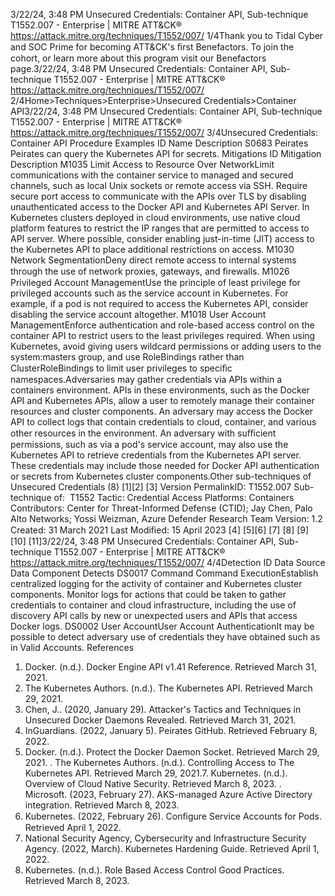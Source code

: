 3/22/24, 3:48 PM Unsecured Credentials: Container API, Sub-technique T1552.007 - Enterprise | MITRE ATT&CK®
https://attack.mitre.org/techniques/T1552/007/ 1/4Thank you to Tidal Cyber and SOC Prime for becoming ATT&CK's ﬁrst Benefactors. To join the cohort, or learn more about this program visit our
Benefactors page.3/22/24, 3:48 PM Unsecured Credentials: Container API, Sub-technique T1552.007 - Enterprise | MITRE ATT&CK®
https://attack.mitre.org/techniques/T1552/007/ 2/4Home>Techniques>Enterprise>Unsecured Credentials>Container API3/22/24, 3:48 PM Unsecured Credentials: Container API, Sub-technique T1552.007 - Enterprise | MITRE ATT&CK®
https://attack.mitre.org/techniques/T1552/007/ 3/4Unsecured Credentials: Container API
Procedure Examples
ID Name Description
S0683 Peirates Peirates can query the Kubernetes API for secrets.
Mitigations
ID Mitigation Description
M1035 Limit Access to
Resource Over
NetworkLimit communications with the container service to managed and secured channels, such as local Unix
sockets or remote access via SSH. Require secure port access to communicate with the APIs over TLS
by disabling unauthenticated access to the Docker API and Kubernetes API Server. In Kubernetes
clusters deployed in cloud environments, use native cloud platform features to restrict the IP ranges that
are permitted to access to API server. Where possible, consider enabling just-in-time (JIT) access to the
Kubernetes API to place additional restrictions on access.
M1030 Network
SegmentationDeny direct remote access to internal systems through the use of network proxies, gateways, and
ﬁrewalls.
M1026 Privileged
Account
ManagementUse the principle of least privilege for privileged accounts such as the service account in Kubernetes. For
example, if a pod is not required to access the Kubernetes API, consider disabling the service account
altogether.
M1018 User Account
ManagementEnforce authentication and role-based access control on the container API to restrict users to the least
privileges required. When using Kubernetes, avoid giving users wildcard permissions or adding users
to the system:masters group, and use RoleBindings rather than ClusterRoleBindings to limit user
privileges to speciﬁc namespaces.Adversaries may gather credentials via APIs within a containers environment. APIs in these environments, such as the Docker API and
Kubernetes APIs, allow a user to remotely manage their container resources and cluster components.
An adversary may access the Docker API to collect logs that contain credentials to cloud, container, and various other resources in the
environment. An adversary with suﬃcient permissions, such as via a pod's service account, may also use the Kubernetes API to retrieve
credentials from the Kubernetes API server. These credentials may include those needed for Docker API authentication or secrets from
Kubernetes cluster components.Other sub-techniques of Unsecured Credentials (8)
[1][2]
[3]
Version PermalinkID: T1552.007
Sub-technique of:  T1552
 
Tactic: Credential Access
 
Platforms: Containers
Contributors: Center for Threat-Informed Defense (CTID); Jay Chen, Palo Alto Networks; Yossi Weizman, Azure Defender Research
Team
Version: 1.2
Created: 31 March 2021
Last Modiﬁed: 15 April 2023
[4]
[5][6]
[7]
[8]
[9]
[10]
[11]3/22/24, 3:48 PM Unsecured Credentials: Container API, Sub-technique T1552.007 - Enterprise | MITRE ATT&CK®
https://attack.mitre.org/techniques/T1552/007/ 4/4Detection
ID Data Source Data Component Detects
DS0017 Command Command
ExecutionEstablish centralized logging for the activity of container and Kubernetes cluster
components. Monitor logs for actions that could be taken to gather credentials to
container and cloud infrastructure, including the use of discovery API calls by new or
unexpected users and APIs that access Docker logs.
DS0002 User AccountUser Account
AuthenticationIt may be possible to detect adversary use of credentials they have obtained such as
in Valid Accounts.
References
1. Docker. (n.d.). Docker Engine API v1.41 Reference. Retrieved
March 31, 2021.
2. The Kubernetes Authors. (n.d.). The Kubernetes API. Retrieved
March 29, 2021.
3. Chen, J.. (2020, January 29). Attacker's Tactics and
Techniques in Unsecured Docker Daemons Revealed.
Retrieved March 31, 2021.
4. InGuardians. (2022, January 5). Peirates GitHub. Retrieved
February 8, 2022.
5. Docker. (n.d.). Protect the Docker Daemon Socket. Retrieved
March 29, 2021.
 . The Kubernetes Authors. (n.d.). Controlling Access to The
Kubernetes API. Retrieved March 29, 2021.7. Kubernetes. (n.d.). Overview of Cloud Native Security.
Retrieved March 8, 2023.
 . Microsoft. (2023, February 27). AKS-managed Azure Active
Directory integration. Retrieved March 8, 2023.
9. Kubernetes. (2022, February 26). Conﬁgure Service Accounts
for Pods. Retrieved April 1, 2022.
10. National Security Agency, Cybersecurity and Infrastructure
Security Agency. (2022, March). Kubernetes Hardening Guide.
Retrieved April 1, 2022.
11. Kubernetes. (n.d.). Role Based Access Control Good Practices.
Retrieved March 8, 2023.